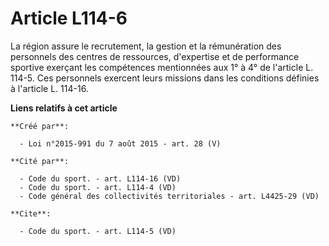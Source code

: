 # Article L114-6

La région assure le recrutement, la gestion et la rémunération des personnels des centres de ressources, d'expertise et de
performance sportive exerçant les compétences mentionnées aux 1° à 4° de l'article L. 114-5. Ces personnels exercent leurs
missions dans les conditions définies à l'article L. 114-16.

**Liens relatifs à cet article**

	**Créé par**:

	  - Loi n°2015-991 du 7 août 2015 - art. 28 (V)

	**Cité par**:

	  - Code du sport. - art. L114-16 (VD)
	  - Code du sport. - art. L114-4 (VD)
	  - Code général des collectivités territoriales - art. L4425-29 (VD)

	**Cite**:

	  - Code du sport. - art. L114-5 (VD)
